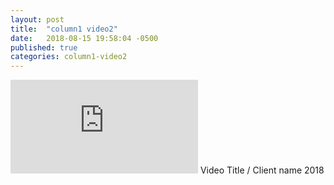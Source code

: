 ```yaml
---
layout: post
title:  "column1 video2"
date:   2018-08-15 19:58:04 -0500
published: true
categories: column1-video2
---
```

<iframe src="https://player.vimeo.com/video/254956999" frameborder="0" webkitallowfullscreen mozallowfullscreen allowfullscreen></iframe>
Video Title / Client name  
2018
